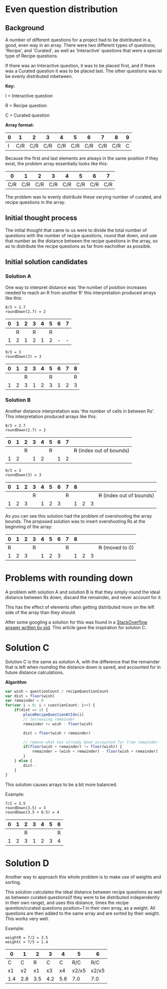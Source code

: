# Even question distribution

## Background
A number of different questions for a project had to be distributed in a, good, even way in an array.
There were two different types of questions; 'Recipe', and 'Curated', as well as 'Interactive' questions that were a special type of Recipe questions.

If there was an Interactive question, it was to be placed first, and if there was a Curated question it was to be placed last. The other questions was to be evenly distributed inbetween.

**Key:**

I = Interactive question

R = Recipe question

C = Curated question

**Array format:**

| 0 | 1 | 2 | 3 | 4 | 5 | 6 | 7 | 8 | 9 |
|---|---|---|---|---|---|---|---|---|---|
| I | C/R | C/R | C/R | C/R | C/R | C/R | C/R | C/R | C |

Because the first and last elements are always in the same position if they exist, the problem array essentially looks like this:

| 0 | 1 | 2 | 3 | 4 | 5 | 6 | 7 |
|---|---|---|---|---|---|---|---|
| C/R | C/R | C/R | C/R | C/R | C/R | C/R | C/R |

The problem was to evenly distribute these varying number of curated, and recipe questions in the array.

## Initial thought process
The initial thought that came to us were to divide the total number of questions with the number of recipe questions, round that down, and use that number as the distance between the recipe questions in the array, so as to distribute the recipe questions as far from eachother as possible.

## Initial solution candidates

### Solution A

One way to interpret distance was 'the number of position increases needed to reach an R from another R' this interpretation produced arrays like this:

```
8/3 ≈ 2.7
roundDown(2.7) = 2
```

| 0 | 1 | 2 | 3 | 4 | 5 | 6 | 7 |
|---|---|---|---|---|---|---|---|
|   | R |   | R |   | R |   |   |
| 1 | 2 | 1 | 2 | 1 | 2 | - | - |

```
9/3 = 3
roundDown(3) = 3 
```

| 0 | 1 | 2 | 3 | 4 | 5 | 6 | 7 | 8 |
|---|---|---|---|---|---|---|---|---|
|   |   | R |   |   | R |   |   | R |
| 1 | 2 | 3 | 1 | 2 | 3 | 1 | 2 | 3 |

### Solution B

Another distance interpretation was 'the number of cells in between Rs'. This interpretation produced arrays like this:

```
8/3 ≈ 2.7
roundDown(2.7) = 2
```

| 0 | 1 | 2 | 3 | 4 | 5 | 6 | 7 |   |
|---|---|---|---|---|---|---|---|---|
|   |   | R |   |   | R |   |   | ~~R~~ (index out of bounds) |
| 1 | 2 |   | 1 | 2 |   | 1 | 2 |   |

```
9/3 = 3
roundDown(3) = 3 
```

| 0 | 1 | 2 | 3 | 4 | 5 | 6 | 7 | 8 |   |   |   |
|---|---|---|---|---|---|---|---|---|---|---|---|
|   |   |   | R |   |   |   | R |   |   |   | ~~R~~ (index out of bounds) |
| 1 | 2 | 3 |   | 1 | 2 | 3 |   | 1 | 2 | 3 |   |

As you can see this solution had the problem of overshooting the array bounds. The proposed solution was to insert overshooting Rs at the beginning of the array:

| 0 | 1 | 2 | 3 | 4 | 5 | 6 | 7 | 8 |   |   |   |
|---|---|---|---|---|---|---|---|---|---|---|---|
| R |   |   | R |   |   |   | R |   |   |   | ~~R~~ (moved to 0) |
| 1 | 2 | 3 |   | 1 | 2 | 3 |   | 1 | 2 | 3 |   |

# Problems with rounding down

A problem with solution A and solution B is that they simply round the ideal distance between Rs down, discard the remainder, and never account for it. 

This has the effect of elements often getting distributed more on the left side of the array than they should.

After some googling a solution for this was found in a [StackOverflow answer written by pid](http://stackoverflow.com/questions/27330331/how-do-i-optimally-distribute-values-over-an-array-of-percentages). This article gave the inspiration for soluton C.

# Solution C

Solution C is the same as solution A, with the difference that the remainder that is left when rounding the distance down is saved, and accounted for in future distance calculations.

**Algorithm**
```javascript
var wish = questionCount / recipeQuestionCount
var dist = floor(wish)
var remainder = 0
for(var i = 0; i < cuestionCount; i++) {
    if(dist == 1) {
        placeRecipeQuestionAtIdx(i)
        // increasing remainder
        remainder += wish - floor(wish)

        dist = floor(wish + remainder)

        // remove what has already been accounted for from remainder
        if(floor(wish + remainder) != floor(wish)) {
            remainder = (wish + remainder) - floor(wish + remainder)
        }
    } else {
        dist--
    }
}
```

This solution causes arrays to be a bit more balanced.

Example:
```
7/2 = 3.5
roundDown(3.5) = 3
roundDown(3.5 + 0.5) = 4
```

| 0 | 1 | 2 | 3 | 4 | 5 | 6 |
|---|---|---|---|---|---|---|
|   |   | R |   |   |   | R |
| 1 | 2 | 3 | 1 | 2 | 3 | 4 |

# Solution D

Another way to approach this whole problem is to make use of weights and sorting.

This solution calculates the ideal distance between recipe questions as well as between curated questions(if they were to be distributed independently in their own range), and uses this distance, times the recipe question/curated questions position+1 in their own array, as a weight.
All questions are then added to the same array and are sorted by their weight.
This works very well.

Example:

```
weightR = 7/2 = 3.5
weightC = 7/5 = 1.4
```

| 0 | 1 | 2 | 3 | 4 | 5 | 6 |
|---|---|---|---|---|---|---|
| C | C | R | C | C | R/C | R/C |
| x1 | x2 | x1 | x3 | x4 | x2/x5 | x2/x5 |
| 1.4 | 2.8 | 3.5 | 4.2 | 5.6 | 7.0 | 7.0 |
